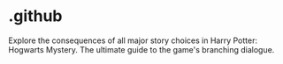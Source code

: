 # .github
Explore the consequences of all major story choices in Harry Potter: Hogwarts Mystery. The ultimate guide to the game's branching dialogue.

